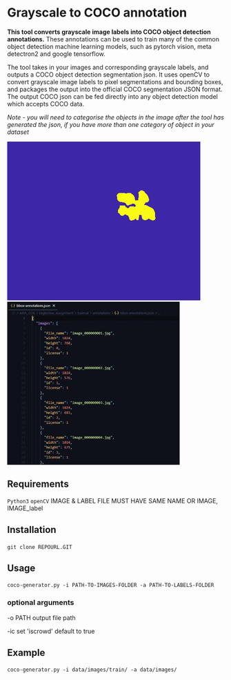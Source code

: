 # Grayscale to COCO annotation

**This tool converts grayscale image labels into COCO object detection annotations.** These annotations can be used to train many of the common object detection machine learning models, such as pytorch vision, meta detectron2 and google tensorflow.

The tool takes in your images and corresponding grayscale labels, and outputs a COCO object detection segmentation json. It uses openCV to convert grayscale image labels to pixel segmentations and bounding boxes, and packages the output into the official COCO segmentation JSON format. The output COCO json can be fed directly into any object detection model which accepts COCO data.

*Note - you will need to categorise the objects in the image after the tool has generated the json, if you have more than one category of object in your dataset*

![grayscale label](label-example.jpg)&nbsp;&nbsp;&nbsp;&nbsp;&nbsp;&nbsp;&nbsp;&nbsp;&nbsp;
![coco json](coco-example.jpg)

## Requirements
`Python3`
`openCV`
IMAGE & LABEL FILE MUST HAVE SAME NAME OR IMAGE, IMAGE_label

## Installation
```git clone REPOURL.GIT```

## Usage

```coco-generator.py -i PATH-TO-IMAGES-FOLDER -a PATH-TO-LABELS-FOLDER```

### optional arguments
-o PATH		output file path

-ic			set 'iscrowd' default to true

## Example
```coco-generator.py -i data/images/train/ -a data/images/```
